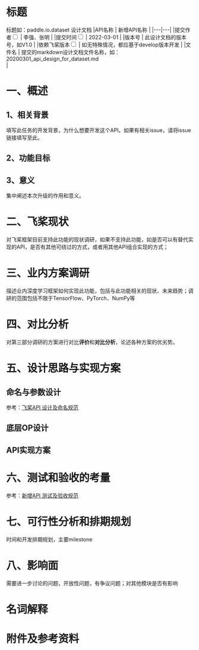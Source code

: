 # 标题

标题如：paddle.io.dataset 设计文档
|API名称 | 新增API名称 | 
|---|---|
|提交作者<input type="checkbox" class="rowselector hidden"> | 李强、张明 | 
|提交时间<input type="checkbox" class="rowselector hidden"> | 2022-03-01 | 
|版本号 | 此设计文档的版本号，如V1.0 | 
|依赖飞桨版本<input type="checkbox" class="rowselector hidden"> | 如无特殊情况，都应基于develop版本开发 | 
|文件名 | 提交的markdown设计文档文件名称，如：20200301_api_design_for_dataset.md<br> | 


# 一、概述
## 1、相关背景
填写此任务的开发背景，为什么想要开发这个API。如果有相关issue，请将issue链接填写至此。
## 2、功能目标

## 3、意义
集中阐述本次升级的作用和意义。

# 二、飞桨现状
对飞桨框架目前支持此功能的现状调研，如果不支持此功能，如是否可以有替代实现的API，是否有其他可绕过的方式，或者用其他API组合实现的方式；


# 三、业内方案调研
描述业内深度学习框架如何实现此功能，包括与此功能相关的现状、未来趋势；调研的范围包括不限于TensorFlow、PyTorch、NumPy等

# 四、对比分析
对第三部分调研的方案进行对比**评价**和**对比分析**，论述各种方案的优劣势。

# 五、设计思路与实现方案

## 命名与参数设计
参考：[飞桨API 设计及命名规范](https://www.paddlepaddle.org.cn/documentation/docs/zh/develop/dev_guides/api_contributing_guides/api_design_guidelines_standard_cn.html)
## 底层OP设计
## API实现方案

# 六、测试和验收的考量
参考：[新增API 测试及验收规范](https://www.paddlepaddle.org.cn/documentation/docs/zh/develop/dev_guides/api_contributing_guides/api_accpetance_criteria_cn.html)

# 七、可行性分析和排期规划
时间和开发排期规划，主要milestone

# 八、影响面
需要进一步讨论的问题，开放性问题，有争议问题；对其他模块是否有影响

# 名词解释

# 附件及参考资料
